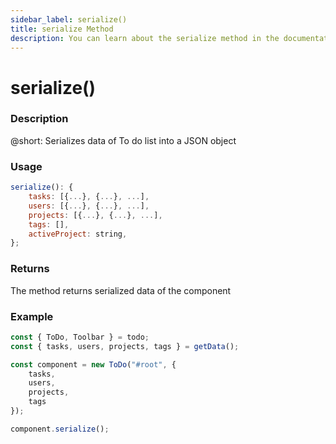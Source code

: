 ```yaml
---
sidebar_label: serialize()
title: serialize Method
description: You can learn about the serialize method in the documentation of the DHTMLX JavaScript To Do List library. Browse developer guides and API reference, try out code examples and live demos, and download a free 30-day evaluation version of DHTMLX To Do List.
---
```


# serialize()

### Description

@short: Serializes data of To do list into a JSON object

### Usage

~~~js
serialize(): {
    tasks: [{...}, {...}, ...],
    users: [{...}, {...}, ...],
    projects: [{...}, {...}, ...],
    tags: [],
    activeProject: string,
};
~~~

### Returns

The method returns serialized data of the component

### Example

~~~js {11}
const { ToDo, Toolbar } = todo;
const { tasks, users, projects, tags } = getData();

const component = new ToDo("#root", {
    tasks,
    users,
    projects,
    tags
});

component.serialize();
~~~